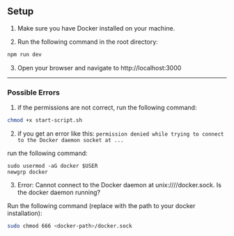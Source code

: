 ## Setup

1. Make sure you have Docker installed on your machine.

2. Run the following command in the root directory:

```sh
npm run dev
```

3. Open your browser and navigate to http://localhost:3000

---

### Possible Errors

1. if the permissions are not correct, run the following command:

```sh
chmod +x start-script.sh
```

2. if you get an error like this: `permission denied while trying to connect to the Docker daemon socket at ...`

run the following command:

```
sudo usermod -aG docker $USER
newgrp docker
```

3. Error: Cannot connect to the Docker daemon at unix:///<docker-path>/docker.sock. Is the docker daemon running?

Run the following command (replace <docker-path> with the path to your docker installation):

```sh
sudo chmod 666 <docker-path>/docker.sock
```
